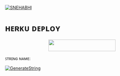 [![SNEHABHI](https://img.shields.io/badge/-%CA%9C%E1%B4%87x%E1%B4%8F%CA%80-yellowgreen)](@SNEHU_IS_MINE )



# ʜᴇʀᴋᴜ ᴅᴇᴘʟᴏʏ
<p align="center"><a href="https://heroku.com/deploy?template=https://github.com/ABHINETWORK1/ABHIMUSICS"> <img src="https://img.shields.io/badge/Deploy%20To%20Heroku-grey?style=for-the-badge&logo=heroku" width="220" height="38.45"/></a></p>



ꜱᴛʀɪɴɢ ɴᴀᴍᴇ:

[![GenerateString](https://img.shields.io/badge/repl.it-generateString-brown)](https://replit.com/@Botsupport/PatriciaXmusic)




